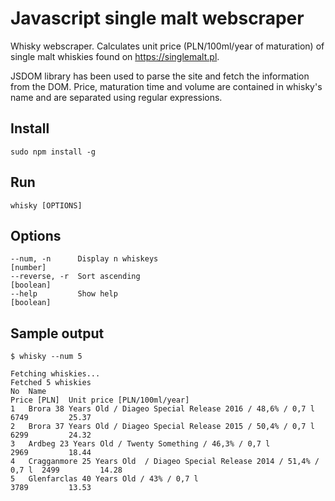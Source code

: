 # Javascript single malt webscraper
Whisky webscraper. Calculates unit price (PLN/100ml/year of maturation) of single malt whiskies found on https://singlemalt.pl.

JSDOM library has been used to parse the site and fetch the information from the DOM. Price, maturation time and volume are contained in whisky's name and are separated using regular expressions.

## Install
```
sudo npm install -g
```
## Run
```
whisky [OPTIONS]
```

## Options
```
--num, -n      Display n whiskeys                                     [number]
--reverse, -r  Sort ascending                                        [boolean]
--help         Show help                                             [boolean]
```

## Sample output
```
$ whisky --num 5

Fetching whiskies...
Fetched 5 whiskies
No  Name                                                                     Price [PLN]  Unit price [PLN/100ml/year]
1   Brora 38 Years Old / Diageo Special Release 2016 / 48,6% / 0,7 l         6749         25.37
2   Brora 37 Years Old / Diageo Special Release 2015 / 50,4% / 0,7 l         6299         24.32
3   Ardbeg 23 Years Old / Twenty Something / 46,3% / 0,7 l                   2969         18.44
4   Cragganmore 25 Years Old  / Diageo Special Release 2014 / 51,4% / 0,7 l  2499         14.28
5   Glenfarclas 40 Years Old / 43% / 0,7 l                                   3789         13.53
```